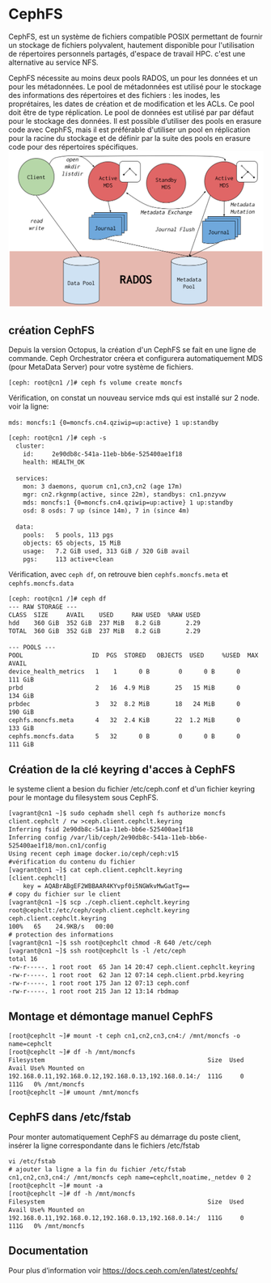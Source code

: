 # CephFS
CephFS, est un système de fichiers compatible POSIX permettant de fournir un stockage de fichiers polyvalent, hautement disponible pour l'utilisation 
de répertoires personnels partagés, d'espace de travail HPC. c'est une alternative au service NFS.

CephFS nécessite au moins deux pools RADOS, un pour les données et un pour les métadonnées.
Le pool de métadonnées est utilisé pour le stockage des informations des répertoires et des fichiers : les inodes, les
proprétaires, les dates de création et de modification et les ACLs. Ce pool doit être de type réplication.
Le pool de données est utilisé par par défaut pour le stockage des données.
Il est possible d’utiliser des pools en erasure code avec CephFS, mais il est préférable d'utiliser un pool en réplication
pour la racine du stockage et de définir par la suite des pools en erasure code pour des répertoires spécifiques.
![cephfsarchitecture](cephfs-architecture.svg)
## création CephFS
Depuis la version Octopus, la création d'un CephFS se fait en une ligne de commande.
Ceph Orchestrator créera et configurera automatiquement MDS (pour MetaData Server) pour votre système de fichiers.
```
[ceph: root@cn1 /]# ceph fs volume create moncfs   
```

Vérification, on constat un nouveau service mds qui est installé sur 2 node. voir la ligne:

 ```mds: moncfs:1 {0=moncfs.cn4.qziwip=up:active} 1 up:standby```

```
[ceph: root@cn1 /]# ceph -s
  cluster:
    id:     2e90db8c-541a-11eb-bb6e-525400ae1f18
    health: HEALTH_OK
 
  services:
    mon: 3 daemons, quorum cn1,cn3,cn2 (age 17m)
    mgr: cn2.rkgnmp(active, since 22m), standbys: cn1.pnzyvw
    mds: moncfs:1 {0=moncfs.cn4.qziwip=up:active} 1 up:standby
    osd: 8 osds: 7 up (since 14m), 7 in (since 4m)
 
  data:
    pools:   5 pools, 113 pgs
    objects: 65 objects, 15 MiB
    usage:   7.2 GiB used, 313 GiB / 320 GiB avail
    pgs:     113 active+clean
```
Vérification, avec ```ceph df```, on retrouve bien ```cephfs.moncfs.meta``` et ```cephfs.moncfs.data```
```
[ceph: root@cn1 /]# ceph df
--- RAW STORAGE ---
CLASS  SIZE     AVAIL    USED     RAW USED  %RAW USED
hdd    360 GiB  352 GiB  237 MiB   8.2 GiB       2.29
TOTAL  360 GiB  352 GiB  237 MiB   8.2 GiB       2.29
 
--- POOLS ---
POOL                   ID  PGS  STORED   OBJECTS  USED     %USED  MAX AVAIL
device_health_metrics   1    1      0 B        0      0 B      0    111 GiB
prbd                    2   16  4.9 MiB       25   15 MiB      0    134 GiB
prbdec                  3   32  8.2 MiB       18   24 MiB      0    190 GiB
cephfs.moncfs.meta      4   32  2.4 KiB       22  1.2 MiB      0    133 GiB
cephfs.moncfs.data      5   32      0 B        0      0 B      0    111 GiB

```
## Création de la clé keyring d'acces à CephFS
le systeme client a besion du fichier /etc/ceph.conf et d'un fichier keyring pour le montage du filesystem sous CephFS.
```
[vagrant@cn1 ~]$ sudo cephadm shell ceph fs authorize moncfs client.cephclt / rw >ceph.client.cephclt.keyring
Inferring fsid 2e90db8c-541a-11eb-bb6e-525400ae1f18
Inferring config /var/lib/ceph/2e90db8c-541a-11eb-bb6e-525400ae1f18/mon.cn1/config
Using recent ceph image docker.io/ceph/ceph:v15
#vérification du contenu du fichier
[vagrant@cn1 ~]$ cat ceph.client.cephclt.keyring
[client.cephclt]
	key = AQABrABgEF2WBBAAR4KYvpf0i5NGWkvMwGatTg==
# copy du fichier sur le client
[vagrant@cn1 ~]$ scp ./ceph.client.cephclt.keyring root@cephclt:/etc/ceph/ceph.client.cephclt.keyring
ceph.client.cephclt.keyring                                               100%   65    24.9KB/s   00:00
# protection des informations
[vagrant@cn1 ~]$ ssh root@cephclt chmod -R 640 /etc/ceph
[vagrant@cn1 ~]$ ssh root@cephclt ls -l /etc/ceph
total 16
-rw-r-----. 1 root root  65 Jan 14 20:47 ceph.client.cephclt.keyring
-rw-r-----. 1 root root  62 Jan 12 07:14 ceph.client.prbd.keyring
-rw-r-----. 1 root root 175 Jan 12 07:13 ceph.conf
-rw-r-----. 1 root root 215 Jan 12 13:14 rbdmap
```
## Montage et démontage manuel CephFS
```
[root@cephclt ~]# mount -t ceph cn1,cn2,cn3,cn4:/ /mnt/moncfs -o name=cephclt
[root@cephclt ~]# df -h /mnt/moncfs
Filesystem                                             Size  Used Avail Use% Mounted on
192.168.0.11,192.168.0.12,192.168.0.13,192.168.0.14:/  111G     0  111G   0% /mnt/moncfs
[root@cephclt ~]# umount /mnt/moncfs
```
## CephFS dans /etc/fstab
Pour monter automatiquement CephFS au démarrage du poste client, insérer la ligne correspondante dans le fichiers /etc/fstab
```
vi /etc/fstab
# ajouter la ligne a la fin du fichier /etc/fstab
cn1,cn2,cn3,cn4:/ /mnt/moncfs ceph name=cephclt,noatime,_netdev 0 2
[root@cephclt ~]# mount -a
[root@cephclt ~]# df -h /mnt/moncfs
Filesystem                                             Size  Used Avail Use% Mounted on
192.168.0.11,192.168.0.12,192.168.0.13,192.168.0.14:/  111G     0  111G   0% /mnt/moncfs
```
## Documentation
Pour plus d’information voir https://docs.ceph.com/en/latest/cephfs/
